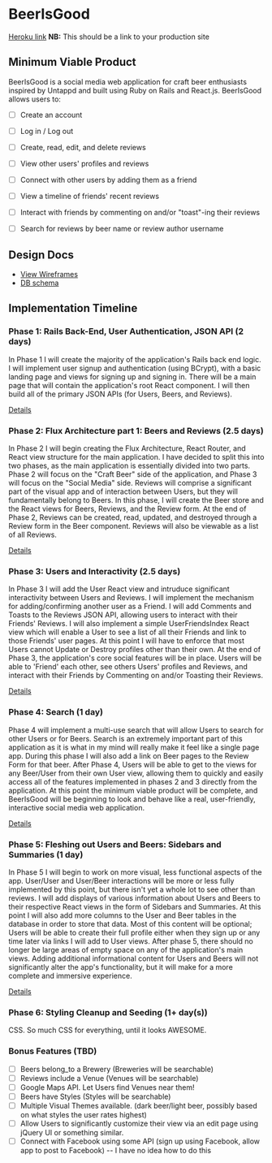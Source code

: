 # BeerIsGood

[Heroku link][heroku] **NB:** This should be a link to your production site

[heroku]: http://beerisgood.herokuapp.com

## Minimum Viable Product

BeerIsGood is a social media web application for craft beer enthusiasts inspired by Untappd and built using Ruby on Rails and React.js. BeerIsGood allows users to:



<!-- This is a Markdown checklist. Use it to keep track of your progress! -->

- [ ] Create an account
- [ ] Log in / Log out
- [ ] Create, read, edit, and delete reviews
- [ ] View other users' profiles and reviews
- [ ] Connect with other users by adding them as a friend
- [ ] View a timeline of friends' recent reviews
- [ ] Interact with friends by commenting on and/or "toast"-ing their reviews
- [ ] Search for reviews by beer name or review author username


## Design Docs
* [View Wireframes][view]
* [DB schema][schema]

[view]: ./docs/views.md
[schema]: ./docs/schema.md

## Implementation Timeline

### Phase 1: Rails Back-End, User Authentication, JSON API (2 days)

In Phase 1 I will create the majority of the application's Rails back end logic. I will implement user signup and authentication (using BCrypt), with a basic landing page and views for signing up and signing in. There will be a main page that will contain the application's root React component. I will then build all of the primary JSON APIs (for Users, Beers, and Reviews).


[Details][phase-one]


### Phase 2: Flux Architecture part 1: Beers and Reviews (2.5 days)

In Phase 2 I will begin creating the Flux Architecture, React Router, and React view structure for the main application. I have decided to split this into two phases, as the main application is essentially divided into two parts. Phase 2 will focus on the "Craft Beer" side of the application, and Phase 3 will focus on the "Social Media" side. Reviews will comprise a significant part of the visual app and of interaction between Users, but they will fundamentally belong to Beers. In this phase, I will create the Beer store and the React views for Beers, Reviews, and the Review form.
At the end of Phase 2, Reviews can be created, read, updated, and destroyed through a Review form in the Beer component. Reviews will also be viewable as a list of all Reviews.


[Details][phase-two]


### Phase 3: Users and Interactivity (2.5 days)

In Phase 3 I will add the User React view and intruduce significant interactivity between Users and Reviews. I will implement the mechanism for adding/confirming another user as a Friend. I will add Comments and Toasts to the Reviews JSON API, allowing users to interact with their Friends' Reviews. I will also implement a simple UserFriendsIndex React view which will enable a User to see a list of all their Friends and link to those Friends' user pages. At this point I will have to enforce that most Users cannot Update or Destroy profiles other than their own.
At the end of Phase 3, the application's core social features will be in place. Users will be able to 'Friend' each other, see others Users' profiles and Reviews, and interact with their Friends by Commenting on and/or Toasting their Reviews.



[Details][phase-three]

### Phase 4: Search (1 day)
Phase 4 will implement a multi-use search that will allow Users to search for other Users or for Beers. Search is an extremely important part of this application as it is what in my mind will really make it feel like a single page app. During this phase I will also add a link on Beer pages to the Review Form for that beer.
After Phase 4, Users will be able to get to the views for any Beer/User from their own User view, allowing them to quickly and easily access all of the features implemented in phases 2 and 3 directly from the application. At this point the minimum viable product will be complete, and BeerIsGood will be beginning to look and behave like a real, user-friendly, interactive social media web application.



[Details][phase-four]

### Phase 5: Fleshing out Users and Beers: Sidebars and Summaries (1 day)

In Phase 5 I will begin to work on more visual, less functional aspects of the app. User/User and User/Beer interactions will be more or less fully implemented by this point, but there isn't yet a whole lot to see other than reviews. I will add displays of various information about Users and Beers to their respective React views in the form of Sidebars and Summaries. At this point I will also add more columns to the User and Beer tables in the database in order to store that data. Most of this content will be optional; Users will be able to create their full profile either when they sign up or any time later via links I will add to User views.
After phase 5, there should no longer be large areas of empty space on any of the application's main views. Adding additional informational content for Users and Beers will not significantly alter the app's functionality, but it will make for a more complete and immersive experience.


[Details][phase-five]

### Phase 6: Styling Cleanup and Seeding (1+ day(s))

CSS. So much CSS for everything, until it looks AWESOME.

### Bonus Features (TBD)
- [ ] Beers belong_to a Brewery (Breweries will be searchable)
- [ ] Reviews include a Venue (Venues will be searchable)
- [ ] Google Maps API. Let Users find Venues near them!
- [ ] Beers have Styles (Styles will be searchable)
- [ ] Multiple Visual Themes available. (dark beer/light beer, possibly based on      what styles the user rates highest)
- [ ] Allow Users to significantly customize their view via an edit page using jQuery UI or something similar.
- [ ] Connect with Facebook using some API (sign up using Facebook, allow app to post to Facebook)  -- I have no idea how to do this

[phase-one]: ./docs/phases/phase1.md
[phase-two]: ./docs/phases/phase2.md
[phase-three]: ./docs/phases/phase3.md
[phase-four]: ./docs/phases/phase4.md
[phase-five]: ./docs/phases/phase5.md
